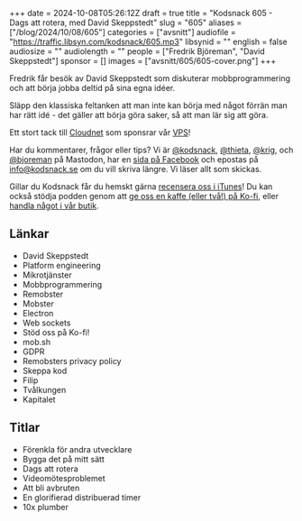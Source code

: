 +++
date = 2024-10-08T05:26:12Z
draft = true
title = "Kodsnack 605 - Dags att rotera, med David Skeppstedt"
slug = "605"
aliases = ["/blog/2024/10/08/605"]
categories = ["avsnitt"]
audiofile = "https://traffic.libsyn.com/kodsnack/605.mp3"
libsynid = ""
english = false
audiosize = ""
audiolength = ""
people = ["Fredrik Björeman", "David Skeppstedt"]
sponsor = []
images = ["avsnitt/605/605-cover.png"]
+++

Fredrik får besök av David Skeppstedt som diskuterar mobbprogrammering och att börja jobba deltid på sina egna idéer.

Släpp den klassiska feltanken att man inte kan börja med något förrän man har rätt idé - det gäller att börja göra saker, så att man lär sig att göra.

Ett stort tack till [Cloudnet](https://www.cloudnet.se) som sponsrar vår [VPS](https://en.wikipedia.org/wiki/Virtual_private_server)!

Har du kommentarer, frågor eller tips? Vi är [@kodsnack](https://social.podsnack.se/@kodsnack), [@thieta](https://6510.nu/@thieta), [@krig](https://6510.nu/@krig), och [@bjoreman](https://toot.cafe/@bjoreman) på Mastodon, har en [sida på Facebook](https://www.facebook.com/) och epostas på [info@kodsnack.se](mailto:info@kodsnack.se) om du vill skriva längre. Vi läser allt som skickas.

Gillar du Kodsnack får du hemskt gärna [recensera oss i iTunes](https://itunes.apple.com/se/podcast/kodsnack/id561631498?l=en)! Du kan också stödja podden genom att <a href="https://ko-fi.com/kodsnack" rel="payment">ge oss en kaffe (eller två!) på Ko-fi</a>, eller [handla något i vår butik](https://shop.spreadshirt.se/kodsnack/).

## Länkar
* David Skeppstedt
* Platform engineering
* Mikrotjänster
* Mobbprogrammering
* Remobster
* Mobster
* Electron
* Web sockets
* Stöd oss på Ko-fi!
* mob.sh
* GDPR
* Remobsters privacy policy
* Skeppa kod
* Filip
* Tvålkungen
* Kapitalet

## Titlar
* Förenkla för andra utvecklare
* Bygga det på mitt sätt
* Dags att rotera
* Videomötesproblemet
* Att bli avbruten
* En glorifierad distribuerad timer
* 10x plumber